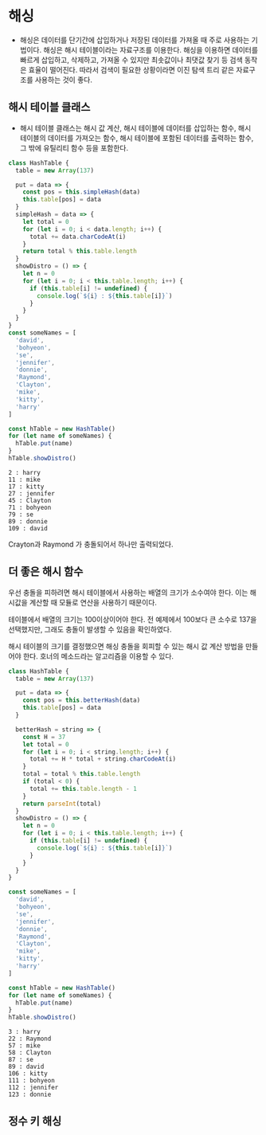 # 해싱

- 해싱은 데이터를 단기간에 삽입하거나 저장된 데이터를 가져올 때 주로 사용하는 기법이다. 해싱은 해시 테이블이라는 자료구조를 이용한다.
  해싱을 이용하면 데이터를 빠르게 삽입하고, 삭제하고, 가져올 수 있지만 최솟값이나 최댓값 찾기 등 검색 동작은 효율이 떨어진다.
  따라서 검색이 필요한 상황이라면 이진 탐색 트리 같은 자료구조를 사용하는 것이 좋다.

## 해시 테이블 클래스

- 해시 테이블 클래스는 해시 값 계산, 해시 테이블에 데이터를 삽입하는 함수, 해시 테이블의 데이터를 가져오는 함수, 해시 테이블에 포함된 데이터를 출력하는 함수, 그 밖에 유틸리티 함수 등을 포함한다.

```js
class HashTable {
  table = new Array(137)

  put = data => {
    const pos = this.simpleHash(data)
    this.table[pos] = data
  }
  simpleHash = data => {
    let total = 0
    for (let i = 0; i < data.length; i++) {
      total += data.charCodeAt(i)
    }
    return total % this.table.length
  }
  showDistro = () => {
    let n = 0
    for (let i = 0; i < this.table.length; i++) {
      if (this.table[i] != undefined) {
        console.log(`${i} : ${this.table[i]}`)
      }
    }
  }
}
const someNames = [
  'david',
  'bohyeon',
  'se',
  'jennifer',
  'donnie',
  'Raymond',
  'Clayton',
  'mike',
  'kitty',
  'harry'
]

const hTable = new HashTable()
for (let name of someNames) {
  hTable.put(name)
}
hTable.showDistro()
```

```
2 : harry
11 : mike
17 : kitty
27 : jennifer
45 : Clayton
71 : bohyeon
79 : se
89 : donnie
109 : david
```

Crayton과 Raymond 가 충돌되어서 하나만 출력되었다.

## 더 좋은 해시 함수

우선 충돌을 피하려면 해시 테이블에서 사용하는 배열의 크기가 소수여야 한다. 이는 해시값을 계산할 때 모듈로 연산을 사용하기 때문이다.

테이블에서 배열의 크기는 100이상이어야 한다. 전 예제에서 100보다 큰 소수로 137을 선택했지만, 그래도 충돌이 발생할 수 있음을 확인하였다.

해시 테이블의 크기를 결정했으면 해싱 충돌을 회피할 수 있는 해시 값 계산 방법을 만들어야 한다.
호너의 메소드라는 알고리즘을 이용할 수 있다.

```js
class HashTable {
  table = new Array(137)

  put = data => {
    const pos = this.betterHash(data)
    this.table[pos] = data
  }

  betterHash = string => {
    const H = 37
    let total = 0
    for (let i = 0; i < string.length; i++) {
      total += H * total + string.charCodeAt(i)
    }
    total = total % this.table.length
    if (total < 0) {
      total += this.table.length - 1
    }
    return parseInt(total)
  }
  showDistro = () => {
    let n = 0
    for (let i = 0; i < this.table.length; i++) {
      if (this.table[i] != undefined) {
        console.log(`${i} : ${this.table[i]}`)
      }
    }
  }
}

const someNames = [
  'david',
  'bohyeon',
  'se',
  'jennifer',
  'donnie',
  'Raymond',
  'Clayton',
  'mike',
  'kitty',
  'harry'
]

const hTable = new HashTable()
for (let name of someNames) {
  hTable.put(name)
}
hTable.showDistro()
```

```
3 : harry
22 : Raymond
57 : mike
58 : Clayton
87 : se
89 : david
106 : kitty
111 : bohyeon
112 : jennifer
123 : donnie
```

## 정수 키 해싱
